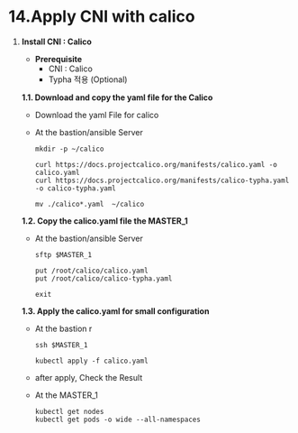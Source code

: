 # **14.Apply CNI with calico**


1. **Install CNI : Calico**

    - **Prerequisite**
      - CNI : Calico
      - Typha 적용 (Optional)

    **1.1. Download and copy the yaml file for the Calico**
    - Download the yaml File for calico
    - At the bastion/ansible Server

          mkdir -p ~/calico

          curl https://docs.projectcalico.org/manifests/calico.yaml -o calico.yaml
          curl https://docs.projectcalico.org/manifests/calico-typha.yaml -o calico-typha.yaml

          mv ./calico*.yaml  ~/calico

    **1.2. Copy the calico.yaml file the MASTER_1**
    - At the bastion/ansible Server

          sftp $MASTER_1
          
          put /root/calico/calico.yaml
          put /root/calico/calico-typha.yaml

          exit

    **1.3. Apply the calico.yaml for small configuration**
    - At the bastion r

          ssh $MASTER_1
          
          kubectl apply -f calico.yaml


    - after apply, Check the Result
    - At the MASTER_1

          kubectl get nodes
          kubectl get pods -o wide --all-namespaces

